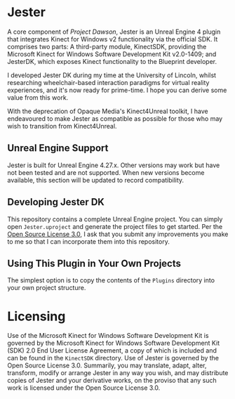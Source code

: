 # Jester

A core component of _Project Dawson_, Jester is an Unreal Engine 4 plugin that integrates Kinect for Windows v2 functionality via the official SDK. It comprises two parts: A third-party module, KinectSDK, providing the Microsoft Kinect for Windows Software Development Kit v2.0-1409; and JesterDK, which exposes Kinect functionality to the Blueprint developer.

I developed Jester DK during my time at the University of Lincoln, whilst researching wheelchair-based interaction paradigms for virtual reality experiences, and it's now ready for prime-time. I hope you can derive some value from this work.

With the deprecation of Opaque Media's Kinect4Unreal toolkit, I have endeavoured to make Jester as compatible as possible for those who may wish to transition from Kinect4Unreal.

## Unreal Engine Support

Jester is built for Unreal Engine 4.27.x. Other versions may work but have not been tested and are not supported. When new versions become available, this section will be updated to record compatibility.

## Developing Jester DK

This repository contains a complete Unreal Engine project. You can simply open `Jester.uproject` and generate the project files to get started. Per the [Open Source License 3.0](LICENSE), I ask that you submit any improvements you make to me so that I can incorporate them into this repository.

## Using This Plugin in Your Own Projects

The simplest option is to copy the contents of the `Plugins` directory into your own project structure.

# Licensing

Use of the Microsoft Kinect for Windows Software Development Kit is governed by the Microsoft Kinect for Windows Software Development Kit (SDK) 2.0 End User License Agreement, a copy of which is included and can be found in the `KinectSDK` directory. Use of Jester is governed by the Open Source License 3.0. Summarily, you may translate, adapt, alter, transform, modify or arrange Jester in any way you wish, and may distribute copies of Jester and your derivative works, on the proviso that any such work is licensed under the Open Source License 3.0.
